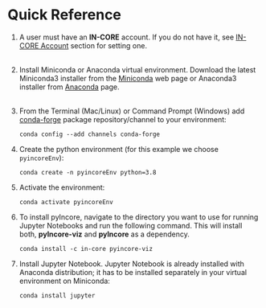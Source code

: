 # Quick Reference


1. A user must have an **IN-CORE** account. If you do not have it, see [IN-CORE Account](../account.md) section for setting one.
    <br />
    <br />
2. Install Miniconda or Anaconda virtual environment. Download the latest Miniconda3 installer from 
    the [Miniconda](https://docs.conda.io/en/latest/miniconda.html) web page or Anaconda3 installer from [Anaconda](https://www.anaconda.com/distribution/) page. 
    <br />
    <br />
3. From the Terminal (Mac/Linux) or Command Prompt (Windows) add [conda-forge](https://conda-forge.org/) package repository/channel to your environment:
    ```
    conda config --add channels conda-forge
    ```
   
4. Create the python environment (for this example we choose `pyincoreEnv`):
    ```
    conda create -n pyincoreEnv python=3.8
    ```
   
5. Activate the environment:
    ```
    conda activate pyincoreEnv
    ``` 
   
6. To install pyIncore, navigate to the directory you want to use for running Jupyter Notebooks and run the following command. This will install both, **pyIncore-viz** and **pyIncore** as a dependency.
    ```
    conda install -c in-core pyincore-viz
    ```
   
7. Install Jupyter Notebook. Jupyter Notebook is already installed with Anaconda distribution; it has to be installed separately in your virtual environment on Miniconda:
    ```
    conda install jupyter
    ```
